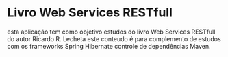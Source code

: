 # Livro Web Services RESTfull
esta aplicação tem como objetivo estudos do livro Web Services RESTfull do autor Ricardo R. Lecheta este conteudo é para complemento de estudos com os frameworks Spring Hibernate controle de dependências Maven.
